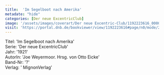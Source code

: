 ```yaml
---
title:  'Im Segelboot nach Amerika'
metadate: "hide"
categories: [Der neue ExcentricClub]
image: '/assets/images/coverart/Der neue Excentric-Club/1192223616_00000010.jpg'
visit: 'https://portal.dnb.de/bookviewer/view/1192223616#page/n0/mode/2up'
---
```

Titel: 'Im Segelboot nach Amerika' <br>
Serie: 'Der neue ExcentricClub' <br>
Jahr: '1921' <br>
AutorIn: 'Joe Weyermoor. Hrsg. von Otto Eicke' <br>
Band-Nr: '?' <br>
Verlag: ' MignonVerlag'